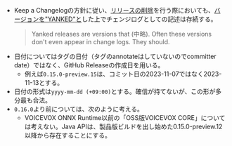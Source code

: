 - Keep a Changelogの方針に従い、[リリースの削除](https://github.com/VOICEVOX/voicevox_core/issues/1067)を行う際においても、[バージョンを"YANKED"と](https://keepachangelog.com/en/1.1.0/#yanked)した上でチェンジログとしての記述は存続する。
    > Yanked releases are versions that (中略). Often these versions don't even appear in change logs. They should.
- 日付についてはタグの日付（タグのannotateはしていないのでcommitter date）ではなく、GitHub Releaseの作成日を用いる。
    -  例えば`0.15.0-preview.15`は、コミット日の2023-11-07ではなく2023-11-13とする。
- 日付の形式は`yyyy-mm-dd (+09:00)`とする。確信が持てないが、この形が多分最も合法。
- `0.16.0`より前については、次のように考える。
    - VOICEVOX ONNX Runtime以前の「OSS版VOICEVOX CORE」については考えない。Java APIは、製品版ビルドを出し始めた0.15.0-preview.12以降から存在することにする。
